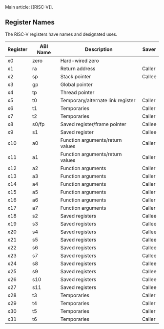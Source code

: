 Main article: [[RISC-V]].

## Register Names

The RISC-V registers have names and designated uses.

| Register | ABI Name | Description                       | Saver  |
| -------- | -------- | --------------------------------- | ------ |
| x0       | zero     | Hard-wired zero                   |        |
| x1       | ra       | Return address                    | Caller |
| x2       | sp       | Stack pointer                     | Callee |
| x3       | gp       | Global pointer                    |        |
| x4       | tp       | Thread pointer                    |        |
| x5       | t0       | Temporary/alternate link register | Caller |
| x6       | t1       | Temporaries                       | Caller |
| x7       | t2       | Temporaries                       | Caller |
| x8       | s0/fp    | Saved register/frame pointer      | Callee |
| x9       | s1       | Saved register                    | Callee |
| x10      | a0       | Function arguments/return values  | Caller |
| x11      | a1       | Function arguments/return values  | Caller |
| x12      | a2       | Function arguments                | Caller |
| x13      | a3       | Function arguments                | Caller |
| x14      | a4       | Function arguments                | Caller |
| x15      | a5       | Function arguments                | Caller |
| x16      | a6       | Function arguments                | Caller |
| x17      | a7       | Function arguments                | Caller |
| x18      | s2       | Saved registers                   | Callee |
| x19      | s3       | Saved registers                   | Callee |
| x20      | s4       | Saved registers                   | Callee |
| x21      | s5       | Saved registers                   | Callee |
| x22      | s6       | Saved registers                   | Callee |
| x23      | s7       | Saved registers                   | Callee |
| x24      | s8       | Saved registers                   | Callee |
| x25      | s9       | Saved registers                   | Callee |
| x26      | s10      | Saved registers                   | Callee |
| x27      | s11      | Saved registers                   | Callee |
| x28      | t3       | Temporaries                       | Caller |
| x29      | t4       | Temporaries                       | Caller |
| x30      | t5       | Temporaries                       | Caller |
| x31      | t6       | Temporaries                       | Caller |

